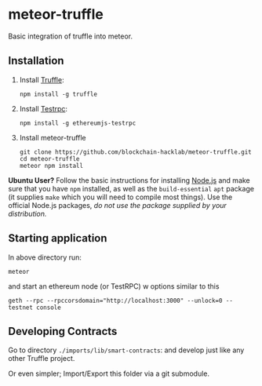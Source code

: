 # meteor-truffle
Basic integration of truffle into meteor.

## Installation

1. Install <a href="https://github.com/ConsenSys/truffle">Truffle</a>:
    ```
    npm install -g truffle
    ```
  
2. Install <a href="https://github.com/ethereumjs/testrpc">Testrpc</a>:

    ```
    npm install -g ethereumjs-testrpc
    ```

3. Install meteor-truffle
    ```
    git clone https://github.com/blockchain-hacklab/meteor-truffle.git
    cd meteor-truffle
    meteor npm install
    ```

**Ubuntu User?** Follow the basic instructions for installing [Node.js](https://nodejs.org/en/download/package-manager/#debian-and-ubuntu-based-linux-distributions) and make sure that you have `npm` installed, as well as the `build-essential` `apt` package (it supplies `make` which you will need to compile most things). Use the official Node.js packages, *do not use the package supplied by your distribution.*


## Starting application
In above directory run:

```
meteor
```

and start an ethereum node (or TestRPC) w options similar to this

```
geth --rpc --rpccorsdomain="http://localhost:3000" --unlock=0 --testnet console
```

## Developing Contracts
Go to directory `./imports/lib/smart-contracts`: and develop just like any other Truffle project.

Or even simpler; Import/Export this folder via a git submodule.
